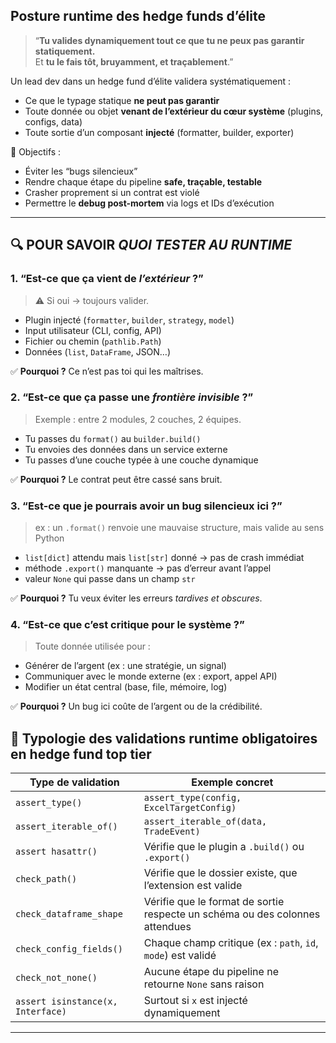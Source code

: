 ## Posture runtime des hedge funds d’élite

> “**Tu valides dynamiquement tout ce que tu ne peux pas garantir statiquement.**  
> Et **tu le fais tôt, bruyamment, et traçablement**.”

Un lead dev dans un hedge fund d’élite validera systématiquement :
- Ce que le typage statique **ne peut pas garantir**
- Toute donnée ou objet **venant de l’extérieur du cœur système** (plugins, configs, data)
- Toute sortie d’un composant **injecté** (formatter, builder, exporter)

🔐 Objectifs :

- Éviter les “bugs silencieux”
- Rendre chaque étape du pipeline **safe, traçable, testable**
- Crasher proprement si un contrat est violé
- Permettre le **debug post-mortem** via logs et IDs d’exécution

---
## 🔍 POUR SAVOIR _QUOI TESTER AU RUNTIME_

### 1. **“Est-ce que ça vient de _l’extérieur_ ?”**

> ⚠️ Si oui → toujours valider.

- Plugin injecté (`formatter`, `builder`, `strategy`, `model`)
- Input utilisateur (CLI, config, API)
- Fichier ou chemin (`pathlib.Path`)
- Données (`list`, `DataFrame`, JSON…)

✅ **Pourquoi ?** Ce n’est pas toi qui les maîtrises.

### **2. “Est-ce que ça passe une _frontière invisible_ ?”**

> Exemple : entre 2 modules, 2 couches, 2 équipes.

- Tu passes du `format()` au `builder.build()`
- Tu envoies des données dans un service externe
- Tu passes d’une couche typée à une couche dynamique

✅ **Pourquoi ?** Le contrat peut être cassé sans bruit.

### **3. “Est-ce que je pourrais avoir un bug silencieux ici ?”**

> ex : un `.format()` renvoie une mauvaise structure, mais valide au sens Python

- `list[dict]` attendu mais `list[str]` donné → pas de crash immédiat
- méthode `.export()` manquante → pas d’erreur avant l’appel
- valeur `None` qui passe dans un champ `str`

✅ **Pourquoi ?** Tu veux éviter les erreurs _tardives et obscures_.

### **4. “Est-ce que c’est critique pour le système ?”**

> Toute donnée utilisée pour :

- Générer de l’argent (ex : une stratégie, un signal)
- Communiquer avec le monde externe (ex : export, appel API)
- Modifier un état central (base, file, mémoire, log)

✅ **Pourquoi ?** Un bug ici coûte de l’argent ou de la crédibilité.

## 🔐 Typologie des validations runtime **obligatoires en hedge fund top tier**

|Type de validation|Exemple concret|
|---|---|
|`assert_type()`|`assert_type(config, ExcelTargetConfig)`|
|`assert_iterable_of()`|`assert_iterable_of(data, TradeEvent)`|
|`assert hasattr()`|Vérifie que le plugin a `.build()` ou `.export()`|
|`check_path()`|Vérifie que le dossier existe, que l’extension est valide|
|`check_dataframe_shape`|Vérifie que le format de sortie respecte un schéma ou des colonnes attendues|
|`check_config_fields()`|Chaque champ critique (ex : `path`, `id`, `mode`) est validé|
|`check_not_none()`|Aucune étape du pipeline ne retourne `None` sans raison|
|`assert isinstance(x, Interface)`|Surtout si `x` est injecté dynamiquement|

---

